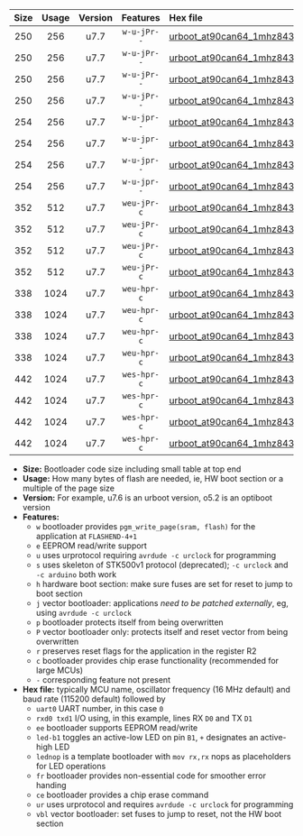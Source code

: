 |Size|Usage|Version|Features|Hex file|
|:-:|:-:|:-:|:-:|:--|
|250|256|u7.7|`w-u-jPr--`|[urboot_at90can64_1mhz8432_230400bps_uart0_rxe0_txe1_led+b5_ur_vbl.hex](https://raw.githubusercontent.com/stefanrueger/urboot.hex/main/mcus/at90can64/fcpu_1mhz8432/230400_bps/urboot_at90can64_1mhz8432_230400bps_uart0_rxe0_txe1_led+b5_ur_vbl.hex)|
|250|256|u7.7|`w-u-jPr--`|[urboot_at90can64_1mhz8432_230400bps_uart0_rxe0_txe1_lednop_ur_vbl.hex](https://raw.githubusercontent.com/stefanrueger/urboot.hex/main/mcus/at90can64/fcpu_1mhz8432/230400_bps/urboot_at90can64_1mhz8432_230400bps_uart0_rxe0_txe1_lednop_ur_vbl.hex)|
|250|256|u7.7|`w-u-jPr--`|[urboot_at90can64_1mhz8432_230400bps_uart1_rxd2_txd3_led+b5_ur_vbl.hex](https://raw.githubusercontent.com/stefanrueger/urboot.hex/main/mcus/at90can64/fcpu_1mhz8432/230400_bps/urboot_at90can64_1mhz8432_230400bps_uart1_rxd2_txd3_led+b5_ur_vbl.hex)|
|250|256|u7.7|`w-u-jPr--`|[urboot_at90can64_1mhz8432_230400bps_uart1_rxd2_txd3_lednop_ur_vbl.hex](https://raw.githubusercontent.com/stefanrueger/urboot.hex/main/mcus/at90can64/fcpu_1mhz8432/230400_bps/urboot_at90can64_1mhz8432_230400bps_uart1_rxd2_txd3_lednop_ur_vbl.hex)|
|254|256|u7.7|`w-u-jpr--`|[urboot_at90can64_1mhz8432_230400bps_uart0_rxe0_txe1_led+b5_fr_ur_vbl.hex](https://raw.githubusercontent.com/stefanrueger/urboot.hex/main/mcus/at90can64/fcpu_1mhz8432/230400_bps/urboot_at90can64_1mhz8432_230400bps_uart0_rxe0_txe1_led+b5_fr_ur_vbl.hex)|
|254|256|u7.7|`w-u-jpr--`|[urboot_at90can64_1mhz8432_230400bps_uart0_rxe0_txe1_lednop_fr_ur_vbl.hex](https://raw.githubusercontent.com/stefanrueger/urboot.hex/main/mcus/at90can64/fcpu_1mhz8432/230400_bps/urboot_at90can64_1mhz8432_230400bps_uart0_rxe0_txe1_lednop_fr_ur_vbl.hex)|
|254|256|u7.7|`w-u-jpr--`|[urboot_at90can64_1mhz8432_230400bps_uart1_rxd2_txd3_led+b5_fr_ur_vbl.hex](https://raw.githubusercontent.com/stefanrueger/urboot.hex/main/mcus/at90can64/fcpu_1mhz8432/230400_bps/urboot_at90can64_1mhz8432_230400bps_uart1_rxd2_txd3_led+b5_fr_ur_vbl.hex)|
|254|256|u7.7|`w-u-jpr--`|[urboot_at90can64_1mhz8432_230400bps_uart1_rxd2_txd3_lednop_fr_ur_vbl.hex](https://raw.githubusercontent.com/stefanrueger/urboot.hex/main/mcus/at90can64/fcpu_1mhz8432/230400_bps/urboot_at90can64_1mhz8432_230400bps_uart1_rxd2_txd3_lednop_fr_ur_vbl.hex)|
|352|512|u7.7|`weu-jPr-c`|[urboot_at90can64_1mhz8432_230400bps_uart0_rxe0_txe1_ee_led+b5_fr_ce_ur_vbl.hex](https://raw.githubusercontent.com/stefanrueger/urboot.hex/main/mcus/at90can64/fcpu_1mhz8432/230400_bps/urboot_at90can64_1mhz8432_230400bps_uart0_rxe0_txe1_ee_led+b5_fr_ce_ur_vbl.hex)|
|352|512|u7.7|`weu-jPr-c`|[urboot_at90can64_1mhz8432_230400bps_uart0_rxe0_txe1_ee_lednop_fr_ce_ur_vbl.hex](https://raw.githubusercontent.com/stefanrueger/urboot.hex/main/mcus/at90can64/fcpu_1mhz8432/230400_bps/urboot_at90can64_1mhz8432_230400bps_uart0_rxe0_txe1_ee_lednop_fr_ce_ur_vbl.hex)|
|352|512|u7.7|`weu-jPr-c`|[urboot_at90can64_1mhz8432_230400bps_uart1_rxd2_txd3_ee_led+b5_fr_ce_ur_vbl.hex](https://raw.githubusercontent.com/stefanrueger/urboot.hex/main/mcus/at90can64/fcpu_1mhz8432/230400_bps/urboot_at90can64_1mhz8432_230400bps_uart1_rxd2_txd3_ee_led+b5_fr_ce_ur_vbl.hex)|
|352|512|u7.7|`weu-jPr-c`|[urboot_at90can64_1mhz8432_230400bps_uart1_rxd2_txd3_ee_lednop_fr_ce_ur_vbl.hex](https://raw.githubusercontent.com/stefanrueger/urboot.hex/main/mcus/at90can64/fcpu_1mhz8432/230400_bps/urboot_at90can64_1mhz8432_230400bps_uart1_rxd2_txd3_ee_lednop_fr_ce_ur_vbl.hex)|
|338|1024|u7.7|`weu-hpr-c`|[urboot_at90can64_1mhz8432_230400bps_uart0_rxe0_txe1_ee_led+b5_fr_ce_ur.hex](https://raw.githubusercontent.com/stefanrueger/urboot.hex/main/mcus/at90can64/fcpu_1mhz8432/230400_bps/urboot_at90can64_1mhz8432_230400bps_uart0_rxe0_txe1_ee_led+b5_fr_ce_ur.hex)|
|338|1024|u7.7|`weu-hpr-c`|[urboot_at90can64_1mhz8432_230400bps_uart0_rxe0_txe1_ee_lednop_fr_ce_ur.hex](https://raw.githubusercontent.com/stefanrueger/urboot.hex/main/mcus/at90can64/fcpu_1mhz8432/230400_bps/urboot_at90can64_1mhz8432_230400bps_uart0_rxe0_txe1_ee_lednop_fr_ce_ur.hex)|
|338|1024|u7.7|`weu-hpr-c`|[urboot_at90can64_1mhz8432_230400bps_uart1_rxd2_txd3_ee_led+b5_fr_ce_ur.hex](https://raw.githubusercontent.com/stefanrueger/urboot.hex/main/mcus/at90can64/fcpu_1mhz8432/230400_bps/urboot_at90can64_1mhz8432_230400bps_uart1_rxd2_txd3_ee_led+b5_fr_ce_ur.hex)|
|338|1024|u7.7|`weu-hpr-c`|[urboot_at90can64_1mhz8432_230400bps_uart1_rxd2_txd3_ee_lednop_fr_ce_ur.hex](https://raw.githubusercontent.com/stefanrueger/urboot.hex/main/mcus/at90can64/fcpu_1mhz8432/230400_bps/urboot_at90can64_1mhz8432_230400bps_uart1_rxd2_txd3_ee_lednop_fr_ce_ur.hex)|
|442|1024|u7.7|`wes-hpr-c`|[urboot_at90can64_1mhz8432_230400bps_uart0_rxe0_txe1_ee_led+b5_fr_ce.hex](https://raw.githubusercontent.com/stefanrueger/urboot.hex/main/mcus/at90can64/fcpu_1mhz8432/230400_bps/urboot_at90can64_1mhz8432_230400bps_uart0_rxe0_txe1_ee_led+b5_fr_ce.hex)|
|442|1024|u7.7|`wes-hpr-c`|[urboot_at90can64_1mhz8432_230400bps_uart0_rxe0_txe1_ee_lednop_fr_ce.hex](https://raw.githubusercontent.com/stefanrueger/urboot.hex/main/mcus/at90can64/fcpu_1mhz8432/230400_bps/urboot_at90can64_1mhz8432_230400bps_uart0_rxe0_txe1_ee_lednop_fr_ce.hex)|
|442|1024|u7.7|`wes-hpr-c`|[urboot_at90can64_1mhz8432_230400bps_uart1_rxd2_txd3_ee_led+b5_fr_ce.hex](https://raw.githubusercontent.com/stefanrueger/urboot.hex/main/mcus/at90can64/fcpu_1mhz8432/230400_bps/urboot_at90can64_1mhz8432_230400bps_uart1_rxd2_txd3_ee_led+b5_fr_ce.hex)|
|442|1024|u7.7|`wes-hpr-c`|[urboot_at90can64_1mhz8432_230400bps_uart1_rxd2_txd3_ee_lednop_fr_ce.hex](https://raw.githubusercontent.com/stefanrueger/urboot.hex/main/mcus/at90can64/fcpu_1mhz8432/230400_bps/urboot_at90can64_1mhz8432_230400bps_uart1_rxd2_txd3_ee_lednop_fr_ce.hex)|

- **Size:** Bootloader code size including small table at top end
- **Usage:** How many bytes of flash are needed, ie, HW boot section or a multiple of the page size
- **Version:** For example, u7.6 is an urboot version, o5.2 is an optiboot version
- **Features:**
  + `w` bootloader provides `pgm_write_page(sram, flash)` for the application at `FLASHEND-4+1`
  + `e` EEPROM read/write support
  + `u` uses urprotocol requiring `avrdude -c urclock` for programming
  + `s` uses skeleton of STK500v1 protocol (deprecated); `-c urclock` and `-c arduino` both work
  + `h` hardware boot section: make sure fuses are set for reset to jump to boot section
  + `j` vector bootloader: applications *need to be patched externally*, eg, using `avrdude -c urclock`
  + `p` bootloader protects itself from being overwritten
  + `P` vector bootloader only: protects itself and reset vector from being overwritten
  + `r` preserves reset flags for the application in the register R2
  + `c` bootloader provides chip erase functionality (recommended for large MCUs)
  + `-` corresponding feature not present
- **Hex file:** typically MCU name, oscillator frequency (16 MHz default) and baud rate (115200 default) followed by
  + `uart0` UART number, in this case `0`
  + `rxd0 txd1` I/O using, in this example, lines RX `D0` and TX `D1`
  + `ee` bootloader supports EEPROM read/write
  + `led-b1` toggles an active-low LED on pin `B1`, `+` designates an active-high LED
  + `lednop` is a template bootloader with `mov rx,rx` nops as placeholders for LED operations
  + `fr` bootloader provides non-essential code for smoother error handing
  + `ce` bootloader provides a chip erase command
  + `ur` uses urprotocol and requires `avrdude -c urclock` for programming
  + `vbl` vector bootloader: set fuses to jump to reset, not the HW boot section
